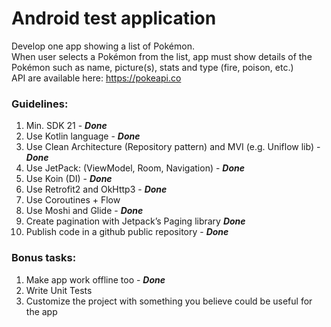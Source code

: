 
# Android test application  
  Develop one app showing a list of Pokémon.    
When user selects a Pokémon from the list, app must show details of the Pokémon such as name, picture(s), stats and type (fire, poison, etc.)  
API are available here: https://pokeapi.co  
    
### Guidelines:  
1. Min. SDK 21  - ***Done***
2. Use Kotlin language  - ***Done***
3. Use Clean Architecture (Repository pattern) and MVI (e.g. Uniflow lib)  - ***Done***
4. Use JetPack: (ViewModel, Room, Navigation) - ***Done***
5. Use Koin (DI)  - ***Done***
6. Use Retrofit2 and OkHttp3  - ***Done***
7. Use Coroutines + Flow  
8. Use Moshi and Glide  - ***Done***
9. Create pagination with Jetpack’s Paging library  ***Done***
10. Publish code in a github public repository  - ***Done***
   
### Bonus tasks:  
1. Make app work offline too - ***Done***
2. Write Unit Tests     
3. Customize the project with something you believe could be useful for the app